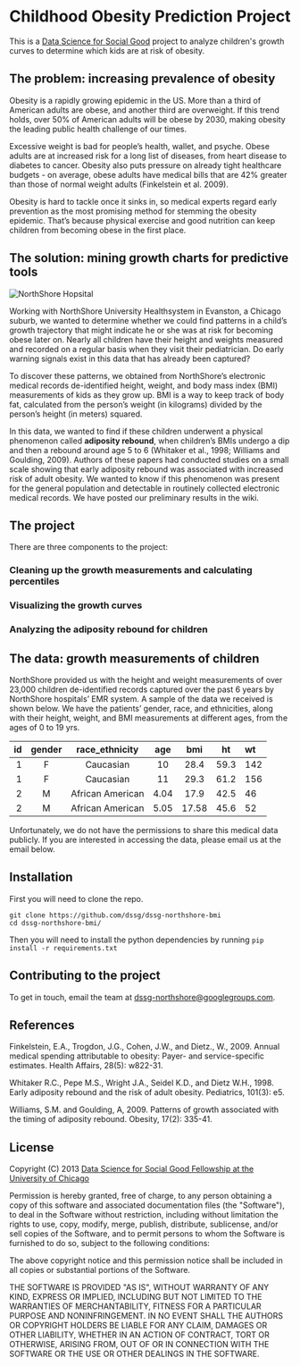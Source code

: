 # Childhood Obesity Prediction Project
This is a [Data Science for Social Good](http://www.dssg.io) project to analyze children's growth curves to determine which kids are at risk of obesity.

## The problem: increasing prevalence of obesity

Obesity is a rapidly growing epidemic in the US. More than a third of American adults are obese, and another third are overweight. If this trend holds, over 50% of American adults will be obese by 2030, making obesity the leading public health challenge of our times.

Excessive weight is bad for people’s health, wallet, and psyche. Obese adults are at increased risk for a long list of diseases, from heart disease to diabetes to cancer. Obesity also puts pressure on already tight healthcare budgets - on average, obese adults have medical bills that are 42% greater than those of normal weight adults (Finkelstein et al. 2009). 

Obesity is hard to tackle once it sinks in, so medical experts regard early prevention as the most promising method for stemming the obesity epidemic. That’s because physical exercise and good nutrition can keep children from becoming obese in the first place.

## The solution: mining growth charts for predictive tools

![NorthShore Hopsital](http://dssg.io/img/partners/northshore.jpg)

Working with NorthShore University Healthsystem in Evanston, a Chicago suburb, we wanted to determine whether we could find patterns in a child’s growth trajectory that might indicate he or she was at risk for becoming obese later on. Nearly all children have their height and weights measured and recorded on a regular basis when they visit their pediatrician. Do early warning signals exist in this data that has already been captured?

To discover these patterns, we obtained from NorthShore’s electronic medical records de-identified height, weight, and body mass index (BMI) measurements of kids as they grow up. BMI is a way to keep track of body fat, calculated from the person’s weight (in kilograms) divided by the person’s height (in meters) squared. 

In this data, we wanted to find if these children underwent a physical phenomenon called **adiposity rebound**, when children’s BMIs undergo a dip and then a rebound around age 5 to 6 (Whitaker et al., 1998; Williams and Goulding, 2009). Authors of these papers had conducted studies on a small scale showing that early adiposity rebound was associated with increased risk of adult obesity. We wanted to know if this phenomenon was present for the general population and detectable in routinely collected electronic medical records. We have posted our preliminary results in the wiki.

## The project

There are three components to the project:

### Cleaning up the growth measurements and calculating percentiles

### Visualizing the growth curves


### Analyzing the adiposity rebound for children

## The data: growth measurements of children

NorthShore provided us with the height and weight measurements of over 23,000 children de-identified records captured over the past 6 years by NorthShore hospitals’ EMR system. A sample of the data we received is shown below. We have the patients’ gender, race, and ethnicities, along with their height, weight, and BMI measurements at different ages, from the ages of 0 to 19 yrs.

|id | gender | race_ethnicity | age | bmi | ht | wt |
|------:|:-----:|:-------:|:-----:|:-----:|:---:|:---|
|1	|F 	|Caucasian	|10	|28.4	|59.3	|142|
|1	|F	|Caucasian	|11	|29.3	|61.2	|156|
|2	|M	|African American	|4.04	|17.9	|42.5	|46|
|2	|M	|African American	|5.05	|17.58	|45.6	|52|

Unfortunately, we do not have the permissions to share this medical data publicly. If you are interested in accessing the data, please email us at the email below.

## Installation 

First you will need to clone the repo. 
````
git clone https://github.com/dssg/dssg-northshore-bmi
cd dssg-northshore-bmi/
````

Then you will need to install the python dependencies by running `pip install -r requirements.txt`

## Contributing to the project

To get in touch, email the team at dssg-northshore@googlegroups.com.

## References

Finkelstein, E.A., Trogdon, J.G., Cohen, J.W., and Dietz., W., 2009. Annual medical spending attributable to obesity: Payer- and service-specific estimates. Health Affairs, 28(5): w822-31.

Whitaker R.C., Pepe M.S., Wright J.A., Seidel K.D., and Dietz W.H., 1998. Early adiposity rebound and the risk of adult obesity. Pediatrics, 101(3): e5.

Williams, S.M. and Goulding, A, 2009. Patterns of growth associated with the timing of adiposity rebound. Obesity, 17(2): 335-41.

## License 

Copyright (C) 2013 [Data Science for Social Good Fellowship at the University of Chicago](http://dssg.io)

Permission is hereby granted, free of charge, to any person obtaining a copy of this software and associated documentation files (the "Software"), to deal in the Software without restriction, including without limitation the rights to use, copy, modify, merge, publish, distribute, sublicense, and/or sell copies of the Software, and to permit persons to whom the Software is furnished to do so, subject to the following conditions:

The above copyright notice and this permission notice shall be included in all copies or substantial portions of the Software.

THE SOFTWARE IS PROVIDED "AS IS", WITHOUT WARRANTY OF ANY KIND, EXPRESS OR IMPLIED, INCLUDING BUT NOT LIMITED TO THE WARRANTIES OF MERCHANTABILITY, FITNESS FOR A PARTICULAR PURPOSE AND NONINFRINGEMENT. IN NO EVENT SHALL THE AUTHORS OR COPYRIGHT HOLDERS BE LIABLE FOR ANY CLAIM, DAMAGES OR OTHER LIABILITY, WHETHER IN AN ACTION OF CONTRACT, TORT OR OTHERWISE, ARISING FROM, OUT OF OR IN CONNECTION WITH THE SOFTWARE OR THE USE OR OTHER DEALINGS IN THE SOFTWARE.


